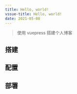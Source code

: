 ```yaml
---
title: Hello, world!
vssue-title: Hello, world!
date: 2021-05-08
---
```


> 使用 vuepress 搭建个人博客

<!-- more -->

## 搭建

## 配置

## 部署

